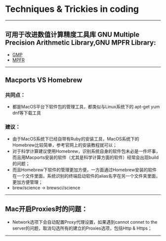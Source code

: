# Techniques & Trickies in coding 
---
## 可用于改进数值计算精度工具库 GNU Multiple Precision Arithmetic Library,GNU MPFR Library:

- [GMP](https://www.gmplib.org/)
- [MPFR](http://www.mpfr.org/)

---

## Macports VS Homebrew
### 共同点：
  - 都是MacOS平台下软件包的管理工具，都类似与Linux系统下的 apt-get yum dnf等下载工具
### 建议：
  - 由于MacOS系统下已经自带有Ruby的安装工具，MacOS系统下的Homebrew比较简单，参考官网上的安装教程就可以；
  - 对于科学计算建议使用Homebrew，识别系统自身的软件包未必是一件坏事，而且用Macports安装的软件（尤其是科学计算方面的软件）经常会出现build的问题；
  - 而且Homebrew下软件的管理更加方便，一方面通过Homebrew安装的软件在一个文件里面，系统识别的终端启动软件的alias名字在另一个文件夹里面，更加方便管理；
  - brew/science -> brewsci/science
---

## Mac开启Proxies时的问题：
  - Network选项下会自动配置Proxy代理设置，如果遇到cannot connet to the server的问题，取消勾选所有的建立的Proxies选项，包括Http & Https；
---
